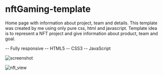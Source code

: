 # nftGaming-template
Home page with information about project, team and details.
This template was created by me using only pure css, html and javascript. 
Template idea is to represent a NFT project and give information about product, team and goal.

 -- Fully responsive
 -- HTML5
 -- CSS3 
 -- JavaScript
 
 ![screenshot](https://i.ibb.co/xCT5cpH/NFT-gaming.png)

![nft_view](https://i.ibb.co/xCT5cpH/NFT-gaming.png)

